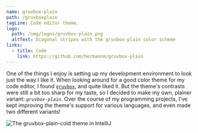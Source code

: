 ```yaml
---
name: gruvbox-plain
path: /gruvboxplain
tagLine: Code editor theme.
logo:
  path: /img/logos/gruvbox-plain.png
  altText: Diagonal stripes with the gruvbox-plain color scheme
links:
  - title: Code
    link: https://github.com/hermannm/gruvbox-plain
---
```


One of the things I enjoy is setting up my development environment to look just the way I like it.
When looking around for a good color theme for my code editor, I found
[`gruvbox`](https://github.com/morhetz/gruvbox#readme), and quite liked it. But the theme's
contrasts were still a bit too sharp for my taste, so I decided to make my own, plainer variant:
_`gruvbox-plain`_. Over the course of my programming projects, I've kept improving the theme's
support for various languages, and even made two different variants!

![The gruvbox-plain-cold theme in IntelliJ](/img/screenshots/gruvbox-plain.png)
